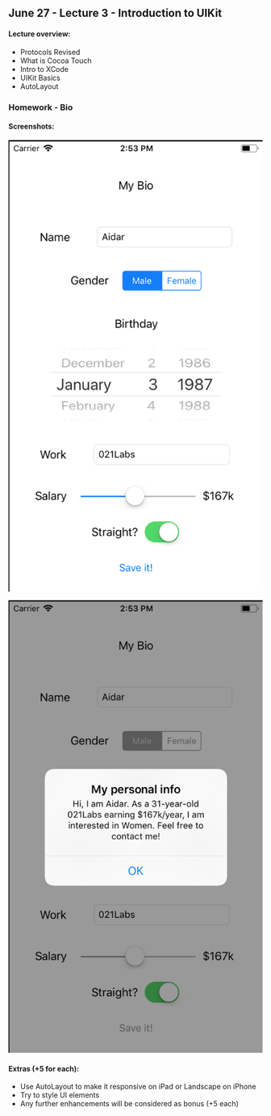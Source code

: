 ## June 27 - Lecture 3 - Introduction to UIKit

#### Lecture overview:

- Protocols Revised
- What is Cocoa Touch
- Intro to XCode
- UIKit Basics
- AutoLayout

### Homework - Bio

#### Screenshots:

![Bio](https://raw.githubusercontent.com/n17r-resources/ios/master/lecture-3/Screenshots/1.png)

![Bio](https://raw.githubusercontent.com/n17r-resources/ios/master/lecture-3/Screenshots/2.png)

#### Extras (+5 for each):

- Use AutoLayout to make it responsive on iPad or Landscape on iPhone
- Try to style UI elements
- Any further enhancements will be considered as bonus (+5 each)
